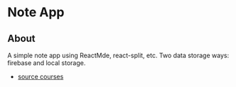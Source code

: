 # Note App 
## About 
A simple note app using ReactMde, react-split, etc.
Two data storage ways: firebase and local storage.
- [source courses](https://scrimba.com/allcourses)
